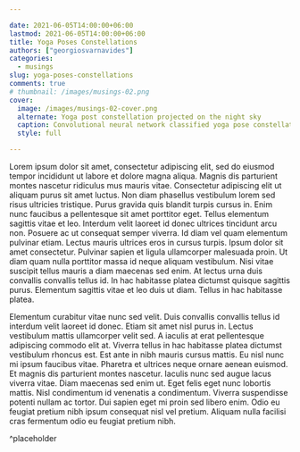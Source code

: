 ```yaml
---

date: 2021-06-05T14:00:00+06:00
lastmod: 2021-06-05T14:00:00+06:00
title: Yoga Poses Constellations
authors: ["georgiosvarnavides"]
categories:
  - musings
slug: yoga-poses-constellations
comments: true
# thumbnail: /images/musings-02.png
cover:
  image: /images/musings-02-cover.png
  alternate: Yoga post constellation projected on the night sky
  caption: Convolutional neural network classified yoga pose constellation (see [[1]](https://community.wolfram.com/groups/-/m/t/1207400))
  style: full

---
```


Lorem ipsum dolor sit amet, consectetur adipiscing elit, sed do eiusmod tempor incididunt ut labore et dolore magna aliqua. Magnis dis parturient montes nascetur ridiculus mus mauris vitae. Consectetur adipiscing elit ut aliquam purus sit amet luctus. Non diam phasellus vestibulum lorem sed risus ultricies tristique. Purus gravida quis blandit turpis cursus in. Enim nunc faucibus a pellentesque sit amet porttitor eget. Tellus elementum sagittis vitae et leo. Interdum velit laoreet id donec ultrices tincidunt arcu non. Posuere ac ut consequat semper viverra. Id diam vel quam elementum pulvinar etiam. Lectus mauris ultrices eros in cursus turpis. Ipsum dolor sit amet consectetur. Pulvinar sapien et ligula ullamcorper malesuada proin. Ut diam quam nulla porttitor massa id neque aliquam vestibulum. Nisi vitae suscipit tellus mauris a diam maecenas sed enim. At lectus urna duis convallis convallis tellus id. In hac habitasse platea dictumst quisque sagittis purus. Elementum sagittis vitae et leo duis ut diam. Tellus in hac habitasse platea.

Elementum curabitur vitae nunc sed velit. Duis convallis convallis tellus id interdum velit laoreet id donec. Etiam sit amet nisl purus in. Lectus vestibulum mattis ullamcorper velit sed. A iaculis at erat pellentesque adipiscing commodo elit at. Viverra tellus in hac habitasse platea dictumst vestibulum rhoncus est. Est ante in nibh mauris cursus mattis. Eu nisl nunc mi ipsum faucibus vitae. Pharetra et ultrices neque ornare aenean euismod. Et magnis dis parturient montes nascetur. Iaculis nunc sed augue lacus viverra vitae. Diam maecenas sed enim ut. Eget felis eget nunc lobortis mattis. Nisl condimentum id venenatis a condimentum. Viverra suspendisse potenti nullam ac tortor. Dui sapien eget mi proin sed libero enim. Odio eu feugiat pretium nibh ipsum consequat nisl vel pretium. Aliquam nulla facilisi cras fermentum odio eu feugiat pretium nibh.

^placeholder
